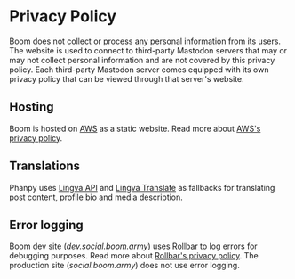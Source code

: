 # Privacy Policy

Boom does not collect or process any personal information from its users. The website is used to connect to third-party Mastodon servers that may or may not collect personal information and are not covered by this privacy policy. Each third-party Mastodon server comes equipped with its own privacy policy that can be viewed through that server's website.

## Hosting

Boom is hosted on [AWS](https://aws.amazon.com/) as a static website. Read more about [AWS's privacy policy](https://aws.amazon.com/privacy/).

## Translations

Phanpy uses [Lingva API](https://github.com/cheeaun/lingva-api) and [Lingva Translate](https://github.com/thedaviddelta/lingva-translate) as fallbacks for translating post content, profile bio and media description.

## Error logging

Boom dev site (*dev.social.boom.army*) uses [Rollbar](https://rollbar.com/) to log errors for debugging purposes. Read more about [Rollbar's privacy policy](https://rollbar.com/privacy/). The production site (*social.boom.army*) does not use error logging.

